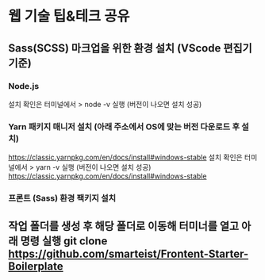 # 웹 기술 팁&amp;테크 공유

## Sass(SCSS) 마크업을 위한 환경 설치 (VScode 편집기 기준)

### Node.js
설치 확인은 터미널에서 > node -v 실행 (버전이 나오면 설치 성공)
### Yarn 패키지 매니저 설치 (아래 주소에서 OS에 맞는 버전 다운로드 후 설치)
https://classic.yarnpkg.com/en/docs/install#windows-stable
설치 확인은 터미널에서 > yarn -v 실행 (버전이 나오면 설치 성공)
https://classic.yarnpkg.com/en/docs/install#windows-stable
### 프론트 (Sass) 환경 팩키지 설치
작업 폴더를 생성 후 해당 폴더로 이동해 터미너를 열고 아래 명령 실행
git clone https://github.com/smarteist/Frontent-Starter-Boilerplate
-- 

